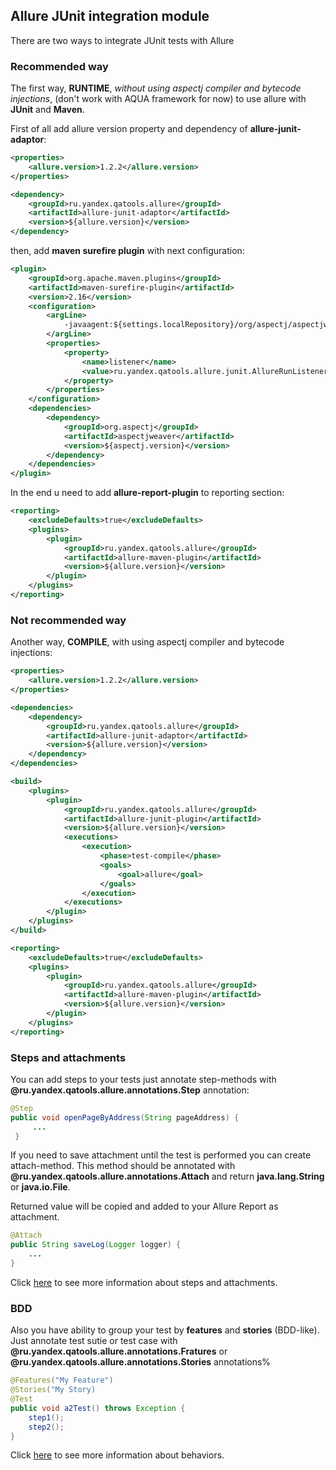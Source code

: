 [allure-junit-pom-example]: https://github.com/allure-framework/allure-core/blob/master/docs/allure-junit-pom-example.md
[steps-and-attachments]: https://github.com/allure-framework/allure-core/blob/master/docs/steps-and-attachments.md
[behaviors]: https://github.com/allure-framework/allure-core/blob/master/docs/behaviors.md

## Allure JUnit integration module

There are two ways to integrate JUnit tests with Allure

### Recommended way
The first way, **RUNTIME**, *without using aspectj compiler and bytecode injections*,
(don't work with AQUA framework for now) to use allure with **JUnit** and **Maven**.

First of all add allure version property and dependency of **allure-junit-adaptor**:

```xml
<properties>
    <allure.version>1.2.2</allure.version>
</properties>

<dependency>
    <groupId>ru.yandex.qatools.allure</groupId>
    <artifactId>allure-junit-adaptor</artifactId>
    <version>${allure.version}</version>
</dependency>
```

then, add **maven surefire plugin** with next configuration:

```xml
<plugin>
    <groupId>org.apache.maven.plugins</groupId>
    <artifactId>maven-surefire-plugin</artifactId>
    <version>2.16</version>
    <configuration>
        <argLine>
            -javaagent:${settings.localRepository}/org/aspectj/aspectjweaver/${aspectj.version}/aspectjweaver-${aspectj.version}.jar
        </argLine>
        <properties>
            <property>
                <name>listener</name>
                <value>ru.yandex.qatools.allure.junit.AllureRunListener</value>
            </property>
        </properties>
    </configuration>
    <dependencies>
        <dependency>
            <groupId>org.aspectj</groupId>
            <artifactId>aspectjweaver</artifactId>
            <version>${aspectj.version}</version>
        </dependency>
    </dependencies>
</plugin>
```

In the end u need to add **allure-report-plugin** to reporting section:

```xml
<reporting>
    <excludeDefaults>true</excludeDefaults>
    <plugins>
        <plugin>
            <groupId>ru.yandex.qatools.allure</groupId>
            <artifactId>allure-maven-plugin</artifactId>
            <version>${allure.version}</version>
        </plugin>
    </plugins>
</reporting>
```

### Not recommended way
Another way, **COMPILE**, with using aspectj compiler and bytecode injections:

``` xml
<properties>
    <allure.version>1.2.2</allure.version>
</properties>

<dependencies>
    <dependency>
        <groupId>ru.yandex.qatools.allure</groupId>
        <artifactId>allure-junit-adaptor</artifactId>
        <version>${allure.version}</version>
    </dependency>
</dependencies>

<build>
    <plugins>
        <plugin>
            <groupId>ru.yandex.qatools.allure</groupId>
            <artifactId>allure-junit-plugin</artifactId>
            <version>${allure.version}</version>
            <executions>
                <execution>
                    <phase>test-compile</phase>
                    <goals>
                        <goal>allure</goal>
                    </goals>
                </execution>
            </executions>
        </plugin>
    </plugins>
</build>

<reporting>
    <excludeDefaults>true</excludeDefaults>
    <plugins>
        <plugin>
            <groupId>ru.yandex.qatools.allure</groupId>
            <artifactId>allure-maven-plugin</artifactId>
            <version>${allure.version}</version>
        </plugin>
    </plugins>
</reporting>
```

### Steps and attachments

You can add steps to your tests just annotate step-methods with
**@ru.yandex.qatools.allure.annotations.Step** annotation:

```java
@Step
public void openPageByAddress(String pageAddress) {
     ...
 }
```

If you need to save attachment until the test is performed you can create attach-method.
This method should be annotated with **@ru.yandex.qatools.allure.annotations.Attach** and
return **java.lang.String** or **java.io.File**.

Returned value will be copied and added to your Allure Report as attachment.

```java
@Attach
public String saveLog(Logger logger) {
    ...
}
```

Click [here][steps-and-attachments] to see more information about steps and attachments.

### BDD

Also you have ability to group your test by **features** and **stories** (BDD-like). Just annotate test
sutie or test case with **@ru.yandex.qatools.allure.annotations.Fratures** or
**@ru.yandex.qatools.allure.annotations.Stories** annotations%

```java
@Features("My Feature")
@Stories("My Story)
@Test
public void a2Test() throws Exception {
    step1();
    step2();
}
```

Click [here][behaviors] to see more information about behaviors.
